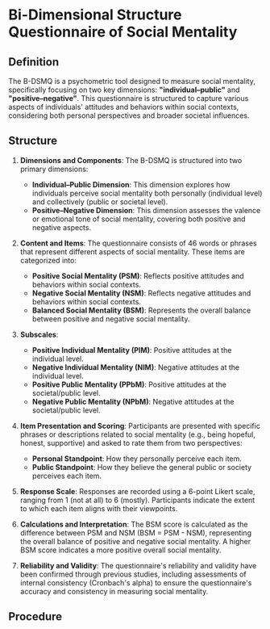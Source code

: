#  Bi-Dimensional Structure Questionnaire of Social Mentality
## Definition
The B-DSMQ is a psychometric tool designed to measure social mentality, specifically focusing on two key dimensions: **"individual–public"** and **"positive–negative"**. This questionnaire is structured to capture various aspects of individuals' attitudes and behaviors within social contexts, considering both personal perspectives and broader societal influences.
## Structure
1. **Dimensions and Components**: The B-DSMQ is structured into two primary dimensions:
    - **Individual–Public Dimension**: This dimension explores how individuals perceive social mentality both personally (individual level) and collectively (public or societal level).
    - **Positive–Negative Dimension**: This dimension assesses the valence or emotional tone of social mentality, covering both positive and negative aspects.

2. **Content and Items**: The questionnaire consists of 46 words or phrases that represent different aspects of social mentality. These items are categorized into:
    - **Positive Social Mentality (PSM)**: Reflects positive attitudes and behaviors within social contexts.
    - **Negative Social Mentality (NSM)**: Reflects negative attitudes and behaviors within social contexts.
    - **Balanced Social Mentality (BSM)**: Represents the overall balance between positive and negative social mentality.

3. **Subscales**:
    - **Positive Individual Mentality (PIM)**: Positive attitudes at the individual level.
    - **Negative Individual Mentality (NIM)**: Negative attitudes at the individual level.
    - **Positive Public Mentality (PPbM)**: Positive attitudes at the societal/public level.
    - **Negative Public Mentality (NPbM)**: Negative attitudes at the societal/public level.

4. **Item Presentation and Scoring**: Participants are presented with specific phrases or descriptions related to social mentality (e.g., being hopeful, honest, supportive) and asked to rate them from two perspectives:
    - **Personal Standpoint**: How they personally perceive each item.
    - **Public Standpoint**: How they believe the general public or society perceives each item.

5. **Response Scale**: Responses are recorded using a 6-point Likert scale, ranging from 1 (not at all) to 6 (mostly). Participants indicate the extent to which each item aligns with their viewpoints.

6. **Calculations and Interpretation**: The BSM score is calculated as the difference between PSM and NSM (BSM = PSM - NSM), representing the overall balance of positive and negative social mentality. A higher BSM score indicates a more positive overall social mentality.

8. **Reliability and Validity**: The questionnaire's reliability and validity have been confirmed through previous studies, including assessments of internal consistency (Cronbach's alpha) to ensure the questionnaire's accuracy and consistency in measuring social mentality.
## Procedure
